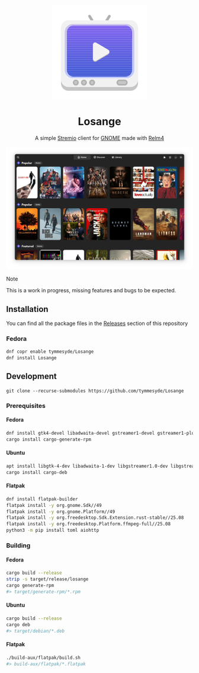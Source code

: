 <div align="center">

![Losange icon](data/icons/xyz.timtimtim.Losange.svg "Losange icon")

# Losange
A simple [Stremio](https://stremio.com) client for [GNOME](https://www.gnome.org/) made with [Relm4](https://github.com/Relm4/Relm4)

<img src="data/screenshots/screenshot1.png" alrt="Screenshot" width="800" />

</div>

> [!NOTE]  
> This is a work in progress, missing features and bugs to be expected.

## Installation

You can find all the package files in the [Releases](https://github.com/tymmesyde/Losange/releases) section of this repository

### Fedora
```bash
dnf copr enable tymmesyde/Losange
dnf install Losange
```

## Development

```
git clone --recurse-submodules https://github.com/tymmesyde/Losange
```

### Prerequisites

#### Fedora
```bash
dnf install gtk4-devel libadwaita-devel gstreamer1-devel gstreamer1-plugins-base-devel
cargo install cargo-generate-rpm
```

#### Ubuntu
```bash
apt install libgtk-4-dev libadwaita-1-dev libgstreamer1.0-dev libgstreamer-plugins-base1.0-dev
cargo install cargo-deb
```

#### Flatpak
```bash
dnf install flatpak-builder
flatpak install -y org.gnome.Sdk//49
flatpak install -y org.gnome.Platform//49
flatpak install -y org.freedesktop.Sdk.Extension.rust-stable//25.08
flatpak install -y org.freedesktop.Platform.ffmpeg-full//25.08
python3 -m pip install toml aiohttp
```

### Building

#### Fedora
```bash
cargo build --release
strip -s target/release/losange
cargo generate-rpm
#> target/generate-rpm/*.rpm
```

#### Ubuntu
```bash
cargo build --release
cargo deb
#> target/debian/*.deb
```

#### Flatpak
```bash
./build-aux/flatpak/build.sh
#> build-aux/flatpak/*.flatpak
```
